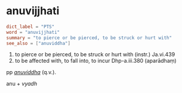 # anuvijjhati

``` toml
dict_label = "PTS"
word = "anuvijjhati"
summary = "to pierce or be pierced, to be struck or hurt with"
see_also = ["anuviddha"]
```

1. to pierce or be pierced, to be struck or hurt with (instr.) Ja.vi.439
2. to be affected with, to fall into, to incur Dhp\-a.iii.380 (aparādhaṃ)

pp *[anuviddha](anuviddha.md)* (q.v.).

anu \+ *vyadh*

